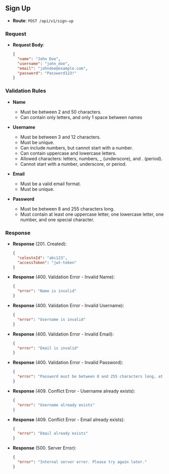 ## Sign Up

- **Route**: `POST /api/v1/sign-up`

### Request

- **Request Body**:
  ```json
  {
    "name": "John Doe",
    "username": "john_doe",
    "email": "johndoe@example.com",
    "password": "Password123!"
  }
  ```

### Validation Rules

- **Name**

  - Must be between 2 and 50 characters.
  - Can contain only letters, and only 1 space between names

- **Username**

  - Must be between 3 and 12 characters.
  - Must be unique.
  - Can include numbers, but cannot start with a number.
  - Can contain uppercase and lowercase letters.
  - Allowed characters: letters, numbers, \_ (underscore), and . (period).
  - Cannot start with a number, underscore, or period.

- **Email**

  - Must be a valid email format.
  - Must be unique.

- **Password**
  - Must be between 8 and 255 characters long.
  - Must contain at least one uppercase letter, one lowercase letter, one number, and one special character.

### Response

- **Response** (201. Created):
  ```json
  {
    "celesteId": "abc123",
    "accessToken": "jwt-token"
  }
  ```
- **Response** (400. Validation Error - Invalid Name):
  ```json
  {
    "error": "Name is invalid"
  }
  ```
- **Response** (400. Validation Error - Invalid Username):
  ```json
  {
    "error": "Username is invalid"
  }
  ```
- **Response** (400. Validation Error - Invalid Email):
  ```json
  {
    "error": "Email is invalid"
  }
  ```
- **Response** (400. Validation Error - Invalid Password):
  ```json
  {
    "error": "Password must be between 8 and 255 characters long, at least 1 uppercase letter, 1 lowercase letter, 1 number and 1 special character"
  }
  ```
- **Response** (409. Conflict Error - Username already exists):
  ```json
  {
    "error": "Username already exists"
  }
  ```
- **Response** (409. Conflict Error - Email already exists):
  ```json
  {
    "error": "Email already exists"
  }
  ```
- **Response** (500. Server Error):
  ```json
  {
    "error": "Internal server error. Please try again later."
  }
  ```
